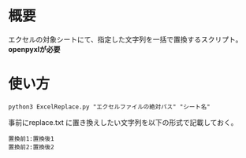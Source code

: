 # 概要
エクセルの対象シートにて、指定した文字列を一括で置換するスクリプト。  
**openpyxlが必要**

# 使い方
```
python3 ExcelReplace.py "エクセルファイルの絶対パス" "シート名"
```
事前にreplace.txt に置き換えしたい文字列を以下の形式で記載しておく。

```
置換前1:置換後1
置換前2:置換後2
```

